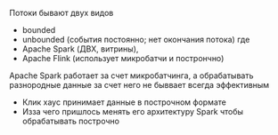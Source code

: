 Потоки бывают двух видов
- bounded
- unbounded (события постоянно; нет окончания потока)
где
- Apache Spark (ДВХ, витрины),
- Apache Flink (использует микробатчи и пострончно)

Apache Spark работает за счет микробатчинга, а обрабатывать разнородные данные за счет него не быввает всегда эффективным 
- Клик хаус принимает данные в построчном формате
- Изза чего пришлось менять его архитектуру Spark чтобы обрабатывать построчно
